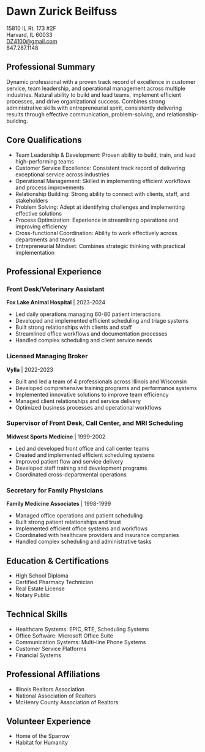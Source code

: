 # Dawn Zurick Beilfuss
15810 IL Rt. 173 #2F  
Harvard, IL 60033  
DZ4100@gmail.com  
847.287.1148

## Professional Summary
Dynamic professional with a proven track record of excellence in customer service, team leadership, and operational management across multiple industries. Natural ability to build and lead teams, implement efficient processes, and drive organizational success. Combines strong administrative skills with entrepreneurial spirit, consistently delivering results through effective communication, problem-solving, and relationship-building.

## Core Qualifications
- Team Leadership & Development: Proven ability to build, train, and lead high-performing teams
- Customer Service Excellence: Consistent track record of delivering exceptional service across industries
- Operational Management: Skilled in implementing efficient workflows and process improvements
- Relationship Building: Strong ability to connect with clients, staff, and stakeholders
- Problem Solving: Adept at identifying challenges and implementing effective solutions
- Process Optimization: Experience in streamlining operations and improving efficiency
- Cross-functional Coordination: Ability to work effectively across departments and teams
- Entrepreneurial Mindset: Combines strategic thinking with practical implementation

## Professional Experience

### Front Desk/Veterinary Assistant
**Fox Lake Animal Hospital** | 2023-2024
- Led daily operations managing 60-80 patient interactions
- Developed and implemented efficient scheduling and triage systems
- Built strong relationships with clients and staff
- Streamlined office workflows and documentation processes
- Handled complex scheduling and client service needs

### Licensed Managing Broker
**Vylla** | 2022-2023
- Built and led a team of 4 professionals across Illinois and Wisconsin
- Developed comprehensive training programs and performance systems
- Implemented innovative solutions to improve team efficiency
- Managed client relationships and service delivery
- Optimized business processes and operational workflows

### Supervisor of Front Desk, Call Center, and MRI Scheduling
**Midwest Sports Medicine** | 1999-2002
- Led and developed front office and call center teams
- Created and implemented efficient scheduling systems
- Improved patient flow and service delivery
- Developed staff training and development programs
- Coordinated cross-departmental operations

### Secretary for Family Physicians
**Family Medicine Associates** | 1998-1999
- Managed office operations and patient scheduling
- Built strong patient relationships and trust
- Implemented efficient office systems and workflows
- Coordinated with healthcare providers and insurance companies
- Handled complex scheduling and administrative tasks

## Education & Certifications
- High School Diploma
- Certified Pharmacy Technician
- Real Estate License
- Notary Public

## Technical Skills
- Healthcare Systems: EPIC, RTE, Scheduling Systems
- Office Software: Microsoft Office Suite
- Communication Systems: Multi-line Phone Systems
- Customer Service Platforms
- Financial Systems

## Professional Affiliations
- Illinois Realtors Association
- National Association of Realtors
- McHenry County Association of Realtors

## Volunteer Experience
- Home of the Sparrow
- Habitat for Humanity 